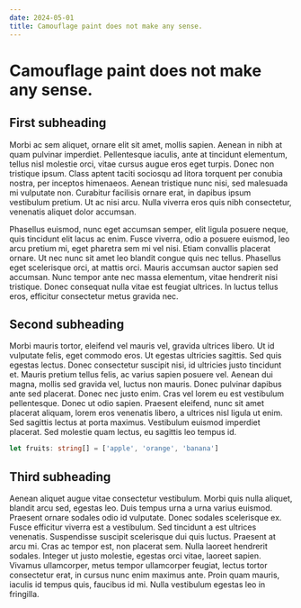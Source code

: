 ```yaml
---
date: 2024-05-01
title: Camouflage paint does not make any sense.
---
```


# Camouflage paint does not make any sense.

## First subheading

Morbi ac sem aliquet, ornare elit sit amet, mollis sapien. Aenean in nibh at quam pulvinar imperdiet. Pellentesque iaculis, ante at tincidunt elementum, tellus nisl molestie orci, vitae cursus augue eros eget turpis. Donec non tristique ipsum. Class aptent taciti sociosqu ad litora torquent per conubia nostra, per inceptos himenaeos. Aenean tristique nunc nisi, sed malesuada mi vulputate non. Curabitur facilisis ornare erat, in dapibus ipsum vestibulum pretium. Ut ac nisi arcu. Nulla viverra eros quis nibh consectetur, venenatis aliquet dolor accumsan.

Phasellus euismod, nunc eget accumsan semper, elit ligula posuere neque, quis tincidunt elit lacus ac enim. Fusce viverra, odio a posuere euismod, leo arcu pretium mi, eget pharetra sem mi vel nisi. Etiam convallis placerat ornare. Ut nec nunc sit amet leo blandit congue quis nec tellus. Phasellus eget scelerisque orci, at mattis orci. Mauris accumsan auctor sapien sed accumsan. Nunc tempor ante nec massa elementum, vitae hendrerit nisi tristique. Donec consequat nulla vitae est feugiat ultrices. In luctus tellus eros, efficitur consectetur metus gravida nec.

## Second subheading

Morbi mauris tortor, eleifend vel mauris vel, gravida ultrices libero. Ut id vulputate felis, eget commodo eros. Ut egestas ultricies sagittis. Sed quis egestas lectus. Donec consectetur suscipit nisi, id ultricies justo tincidunt et. Mauris pretium tellus felis, ac varius sapien posuere vel. Aenean dui magna, mollis sed gravida vel, luctus non mauris. Donec pulvinar dapibus ante sed placerat. Donec nec justo enim. Cras vel lorem eu est vestibulum pellentesque. Donec ut odio sapien. Praesent eleifend, nunc sit amet placerat aliquam, lorem eros venenatis libero, a ultrices nisl ligula ut enim. Sed sagittis lectus at porta maximus. Vestibulum euismod imperdiet placerat. Sed molestie quam lectus, eu sagittis leo tempus id.

```ts
let fruits: string[] = ['apple', 'orange', 'banana']
```

## Third subheading

Aenean aliquet augue vitae consectetur vestibulum. Morbi quis nulla aliquet, blandit arcu sed, egestas leo. Duis tempus urna a urna varius euismod. Praesent ornare sodales odio id vulputate. Donec sodales scelerisque ex. Fusce efficitur viverra est a vestibulum. Sed tincidunt a est ultrices venenatis. Suspendisse suscipit scelerisque dui quis luctus. Praesent at arcu mi. Cras ac tempor est, non placerat sem. Nulla laoreet hendrerit sodales. Integer ut justo molestie, egestas orci vitae, laoreet sapien. Vivamus ullamcorper, metus tempor ullamcorper feugiat, lectus tortor consectetur erat, in cursus nunc enim maximus ante. Proin quam mauris, iaculis id tempus quis, faucibus id mi. Nulla vestibulum egestas leo in fringilla.
